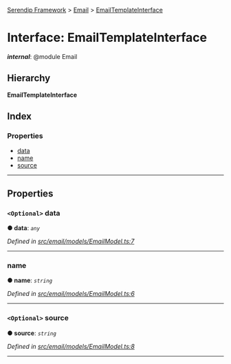 [Serendip Framework](../README.md) > [Email](../modules/email.md) > [EmailTemplateInterface](../interfaces/email.emailtemplateinterface.md)

# Interface: EmailTemplateInterface

*__internal__*: @module Email

## Hierarchy

**EmailTemplateInterface**

## Index

### Properties

* [data](email.emailtemplateinterface.md#data)
* [name](email.emailtemplateinterface.md#name)
* [source](email.emailtemplateinterface.md#source)

---

## Properties

<a id="data"></a>

### `<Optional>` data

**● data**: *`any`*

*Defined in [src/email/models/EmailModel.ts:7](https://github.com/m-esm/serendip/blob/c44cfd4/src/email/models/EmailModel.ts#L7)*

___
<a id="name"></a>

###  name

**● name**: *`string`*

*Defined in [src/email/models/EmailModel.ts:6](https://github.com/m-esm/serendip/blob/c44cfd4/src/email/models/EmailModel.ts#L6)*

___
<a id="source"></a>

### `<Optional>` source

**● source**: *`string`*

*Defined in [src/email/models/EmailModel.ts:8](https://github.com/m-esm/serendip/blob/c44cfd4/src/email/models/EmailModel.ts#L8)*

___

